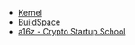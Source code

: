 - [Kernel](https://kernel.community/en/)
- [BuildSpace](https://buildspace.so/)
- [a16z - Crypto Startup School](https://a16z.com/crypto-startup-school/)
